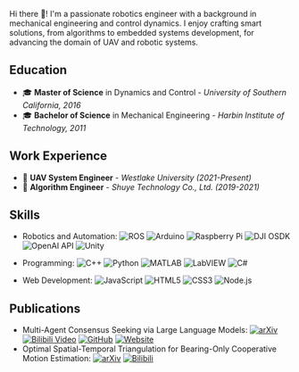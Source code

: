 Hi there 👋! I'm a passionate robotics engineer with a background in mechanical engineering and control dynamics. I enjoy crafting smart solutions, from algorithms to embedded systems development, for advancing the domain of UAV and robotic systems.

## Education

- 🎓 **Master of Science** in Dynamics and Control - *University of Southern California, 2016*
- 🎓 **Bachelor of Science** in Mechanical Engineering - *Harbin Institute of Technology, 2011*

## Work Experience

- 💼 **UAV System Engineer** - *Westlake University (2021-Present)*
- 💼 **Algorithm Engineer** - *Shuye Technology Co., Ltd. (2019-2021)*

## Skills

- Robotics and Automation: ![ROS](https://img.shields.io/badge/-ROS-22314E?style=flate&logo=ros&logoColor=white) ![Arduino](https://img.shields.io/badge/-Arduino-00979D?style=flate&logo=arduino&logoColor=white) ![Raspberry Pi](https://img.shields.io/badge/-Raspberry%20Pi-A22846?style=flate&logo=raspberry-pi&logoColor=white) ![DJI OSDK](https://img.shields.io/badge/DJI-OSDK-000000?style=flate&logo=dji&logoColor=white) ![OpenAI API](https://img.shields.io/badge/OpenAI-LLM_Robotics-000000?style=flate&logo=openai&logoColor=white) ![Unity](https://img.shields.io/badge/Unity3D-000000?style=flat&logo=unity&logoColor=white)


- Programming:  ![C++](https://img.shields.io/badge/-C++-00599C?style=flat&logo=cplusplus&logoColor=white) ![Python](https://img.shields.io/badge/-Python-3776AB?style=flat&logo=Python&logoColor=white) ![MATLAB](https://img.shields.io/badge/-MATLAB-0076A8?style=flat&logo=mathworks&logoColor=white) ![LabVIEW](https://img.shields.io/badge/-LabVIEW-F47D42?style=flat&logo=LabVIEW&logoColor=white) ![C#](https://img.shields.io/badge/-C%23-239120?style=flat&logo=c-sharp&logoColor=white) 


- Web Development:  ![JavaScript](https://img.shields.io/badge/-JavaScript-F7DF1E?style=flat&logo=javascript&logoColor=black)  ![HTML5](https://img.shields.io/badge/-HTML5-E34F26?style=flat&logo=html5&logoColor=white) ![CSS3](https://img.shields.io/badge/-CSS3-1572B6?style=flat&logo=css3&logoColor=white) ![Node.js](https://img.shields.io/badge/-Node.js-339933?style=flat&logo=node.js&logoColor=white)
## Publications
- Multi-Agent Consensus Seeking via Large Language Models: [![arXiv](https://img.shields.io/badge/arXiv-2310.20151-B31B1B?style=flat&logo=arXiv&logoColor=white)](https://arxiv.org/abs/2310.20151) [![Bilibili Video](https://img.shields.io/badge/Bilibili-View%20Video-blue?logo=bilibili&style=flat&logoColor=white)](https://www.bilibili.com/video/BV1oH4y1q74j/?spm_id_from=333.999.0.0&vd_source=0eec9f8ad388935277d70e12aac978ba)
 [![GitHub](https://img.shields.io/badge/GitHub-Code-181717?style=flat&logo=github&logoColor=white)](https://github.com/WestlakeIntelligentRobotics/ConsensusLLM-code) [![Website](https://img.shields.io/badge/Website-0A0A0A?style=flat&logo=Google-Chrome&logoColor=white)](https://westlakeintelligentrobotics.github.io/ConsensusLLM)
- Optimal Spatial-Temporal Triangulation for Bearing-Only Cooperative Motion Estimation: [![arXiv](https://img.shields.io/badge/arXiv-2310.15846-B31B1B.svg?style=flat&logo=arXiv&logoColor=white)](https://arxiv.org/abs/2310.15846) [![Bilibili](https://img.shields.io/badge/Bilibili-View%20video-blue.svg?style=flat&logo=bilibili&logoColor=white)](https://www.bilibili.com/video/BV1dw411B7RP/?spm_id_from=333.999.0.0)

